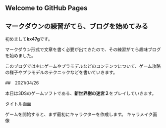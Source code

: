 ## Welcome to GitHub Pages
## マークダウンの練習がてら、ブログを始めてみる

初めまして**kx47g**です。

マークダウン形式で文章を書く必要が出てきたので、その練習がてら趣味ブログを始めました。

このブログでは主にゲームやプラモデルなどのコンテンツについて、ゲーム攻略の様子やプラモデルのテクニックなどを書いていきます。

##　2021/04/26

本日は3DSのゲームソフトである、**新世界樹の迷宮２**をプレイしていきます。

タイトル画面


ゲームを開始すると、まず最初にキャラクターを作成します。
キャラメイク画像